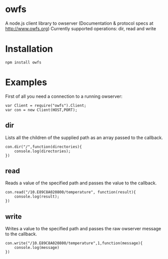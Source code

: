 owfs
====

A node.js client library to owserver (Documentation & protocol specs at http://www.owfs.org)
Currently supported operations: dir, read and write

Installation
============
	npm install owfs

Examples
========

First of all you need a connection to a running owserver:

	var Client = require("owfs").Client;
	var con = new Client(HOST,PORT);

dir
---
Lists all the children of the supplied path as an array passed to the callback.

	con.dir("/",function(directories){
		console.log(directories);
	})

read
----
Reads a value of the specified path and passes the value to the callback.

	con.read("/10.E89C8A020800/temperature", function(result){
		console.log(result);
	})

write
-----
Writes a value to the specified path and passes the raw owserver message to the callback.

	con.write("/10.E89C8A020800/temperature",1,function(message){
		console.log(message)
	})